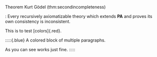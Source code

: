 Theorem Kurt Gödel (thm:secondincompleteness)

: Every recursively axiomatizable theory which extends __PA__ and proves its own consistency is inconsistent.

This is to test [colors]{.red}.


:::::{.blue}
A colored block of multiple paragraphs.

As you can see works just fine.
:::::
